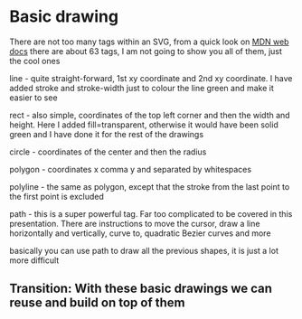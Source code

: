 # Basic drawing

There are not too many tags within an SVG, from a quick look on [MDN web docs](https://developer.mozilla.org/en-US/docs/Web/SVG/Reference/Element) there are about 63 tags, I am not going to show you all of them, just the cool ones

line - quite straight-forward, 1st xy coordinate and 2nd xy coordinate. I have added stroke and stroke-width just to colour the line green and make it easier to see

rect - also simple, coordinates of the top left corner and then the width and height. Here I added fill=transparent, otherwise it would have been solid green and I have done it for the rest of the drawings

circle - coordinates of the center and then the radius

polygon - coordinates x comma y and separated by whitespaces

polyline - the same as polygon, except that the stroke from the last point to the first point is excluded

path - this is a super powerful tag. Far too complicated to be covered in this presentation. There are instructions to move the cursor, draw a line horizontally and vertically, curve to, quadratic Bezier curves and more

basically you can use path to draw all the previous shapes, it is just a lot more difficult

## Transition: With these basic drawings we can reuse and build on top of them
